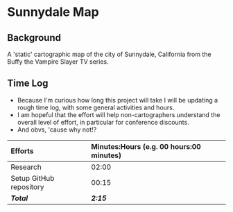 # Sunnydale Map

## Background
A 'static' cartographic map of the city of Sunnydale, California from the Buffy the Vampire Slayer TV series.

## Time Log
* Because I'm curious how long this project will take I will be updating a rough time log, with some general activities and hours.
* I am hopeful that the effort will help non-cartographers understand the overall level of effort, in particular for conference discounts.
* And obvs, 'cause why not!?

|  Efforts    | Minutes:Hours (e.g. 00 hours:00 minutes)     |
| :------------- | :------------- |
| Research       |   02:00     |
| Setup GitHub repository       | 00:15      |
| **_Total_**       | **_2:15_**       |
